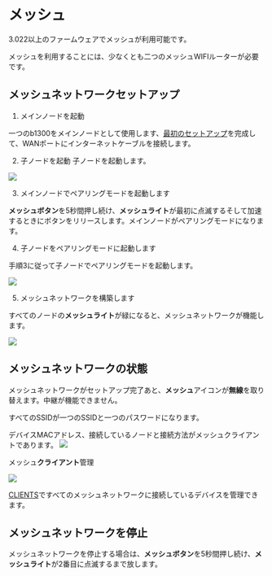 # メッシュ

3.022以上のファームウェアでメッシュが利用可能です。

メッシュを利用することには、少なくとも二つのメッシュWIFIルーターが必要です。


## メッシュネットワークセットアップ

1) メインノードを起動

一つのb1300をメインノードとして使用します、[最初のセットアップ](../first_time_setup/)を完成して、WANポートにインターネットケーブルを接続します。 

2) 子ノードを起動
   子ノードを起動します。

![](https://static.gl-inet.com/docs/en/3/setup/convexa_b/mesh/b1300_mesh_1.jpg)

3) メインノードでペアリングモードを起動します

**メッシュボタン**を5秒間押し続け、**メッシュライト**が最初に点滅するそして加速するときにボタンをリリースします。メインノードがペアリングモードになります。


4) 子ノードをペアリングモードに起動します

手順3に従って子ノードでペアリングモードを起動します。

![](https://static.gl-inet.com/docs/en/3/setup/convexa_b/mesh/b1300_mesh_2.jpg)

5) メッシュネットワークを構築します

すべてのノードの**メッシュライト**が緑になると、メッシュネットワークが機能します。

![](https://static.gl-inet.com/docs/en/3/setup/convexa_b/mesh/b1300_mesh_3.jpg)

## メッシュネットワークの状態

メッシュネットワークがセットアップ完了あと、**メッシュ**アイコンが**無線**を取り替えます。中継が機能できません。

すべてのSSIDが一つのSSIDと一つのパスワードになります。

デバイスMACアドレス、接続しているノードと接続方法がメッシュクライアントであります。
![](https://static.gl-inet.com/docs/en/3/setup/convexa_b/mesh/mesh.png)

メッシュ**クライアント**管理

![](https://static.gl-inet.com/docs/en/3/setup/convexa_b/clients/mesh-client.png)

[CLIENTS](https://docs.gl-inet.com/jp/3/setup/b1300/clients/)ですべてのメッシュネットワークに接続しているデバイスを管理できます。

## メッシュネットワークを停止

メッシュネットワークを停止する場合は、**メッシュボタン**を5秒間押し続け、**メッシュライト**が2番目に点滅するまで放します。